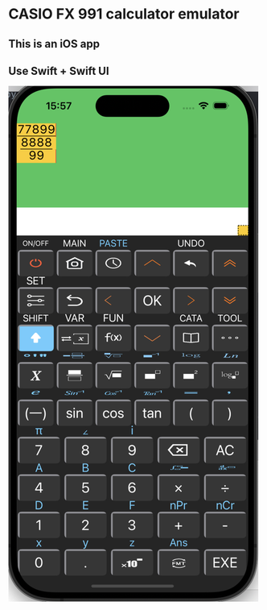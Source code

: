 # CASIO FX 991 calculator emulator
## This is an iOS app
## Use Swift + Swift UI

![Example Image](https://github.com/gfso2000/t991ios/blob/main/casio%20fx%20991.png)
